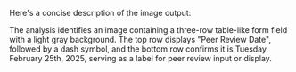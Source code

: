 Here's a concise description of the image output:

The analysis identifies an image containing a three-row table-like form field with a light gray background. The top row displays "Peer Review Date", followed by a dash symbol, and the bottom row confirms it is Tuesday, February 25th, 2025, serving as a label for peer review input or display.